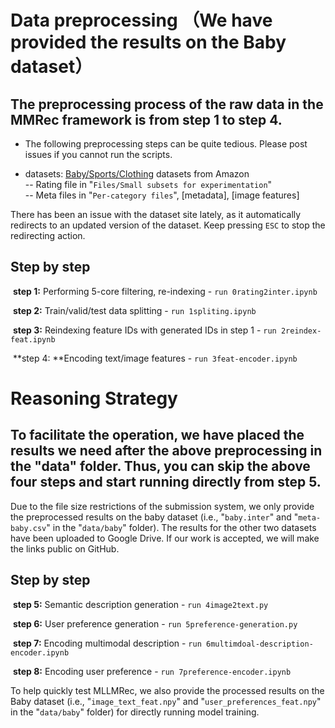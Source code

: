 # Data preprocessing （We have provided the results on the Baby dataset）

## The preprocessing process of the raw data in the MMRec framework is from step 1 to step 4.

- The following preprocessing steps can be quite tedious. Please post issues if you cannot run the scripts.

- datasets: [Baby/Sports/Clothing](http://jmcauley.ucsd.edu/data/amazon/links.html) datasets from Amazon  
-- Rating file in "`Files/Small subsets for experimentation`"  
-- Meta files in "`Per-category files`", [metadata], [image features]  

There has been an issue with the dataset site lately, 
as it automatically redirects to an updated version of the dataset. 
Keep pressing `ESC` to stop the redirecting action.

## Step by step

​	**step 1:** Performing 5-core filtering, re-indexing - `run 0rating2inter.ipynb`

​	**step 2:** Train/valid/test data splitting - `run 1spliting.ipynb`

​	**step 3:** Reindexing feature IDs with generated IDs in step 1 - `run 2reindex-feat.ipynb`

​	**step 4: **Encoding text/image features - `run 3feat-encoder.ipynb`



# Reasoning Strategy

## To facilitate the operation, we have placed the results we need after the above preprocessing in the "data" folder. Thus, you can skip the above four steps and start running directly from step 5.

Due to the file size restrictions of the submission system, we only provide the preprocessed results on the baby dataset (i.e., "`baby.inter`" and "`meta-baby.csv`" in the "`data/baby`" folder). The results for the other two datasets have been uploaded to Google Drive. If our work is accepted, we will make the links public on GitHub.

## Step by step

​	**step 5:** Semantic description generation - `run 4image2text.py`

​	**step 6:** User preference generation - `run 5preference-generation.py`

​	**step 7:** Encoding multimodal description - `run 6multimdoal-description-encoder.ipynb`

​	**step 8:** Encoding user preference - `run 7preference-encoder.ipynb`

To help quickly test MLLMRec, we also provide the processed results on the Baby dataset (i.e., "`image_text_feat.npy`" and "`user_preferences_feat.npy`" in the "`data/baby`" folder) for directly running model training.
